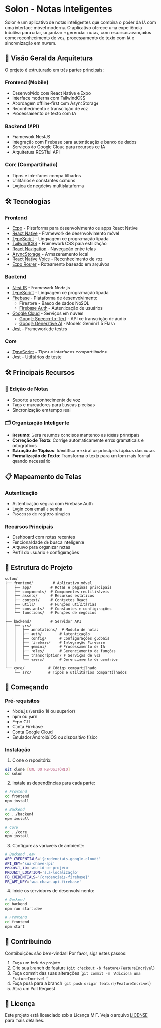 # Solon - Notas Inteligentes

Solon é um aplicativo de notas inteligentes que combina o poder da IA com uma interface móvel moderna. O aplicativo oferece uma experiência intuitiva para criar, organizar e gerenciar notas, com recursos avançados como reconhecimento de voz, processamento de texto com IA e sincronização em nuvem.

## 🚀 Visão Geral da Arquitetura

O projeto é estruturado em três partes principais:

### Frontend (Mobile)
- Desenvolvido com React Native e Expo
- Interface moderna com TailwindCSS
- Abordagem offline-first com AsyncStorage
- Reconhecimento e transcrição de voz
- Processamento de texto com IA

### Backend (API)
- Framework NestJS
- Integração com Firebase para autenticação e banco de dados
- Serviços do Google Cloud para recursos de IA
- Arquitetura RESTful API

### Core (Compartilhado)
- Tipos e interfaces compartilhados
- Utilitários e constantes comuns
- Lógica de negócios multiplataforma

## 🛠️ Tecnologias

### Frontend
- [Expo](https://expo.dev) - Plataforma para desenvolvimento de apps React Native
- [React Native](https://reactnative.dev) - Framework de desenvolvimento móvel
- [TypeScript](https://www.typescriptlang.org) - Linguagem de programação tipada
- [TailwindCSS](https://tailwindcss.com) - Framework CSS para estilização
- [React Navigation](https://reactnavigation.org) - Navegação entre telas
- [AsyncStorage](https://react-native-async-storage.github.io/async-storage) - Armazenamento local
- [React Native Voice](https://github.com/react-native-voice/voice) - Reconhecimento de voz
- [Expo Router](https://docs.expo.dev/router/introduction) - Roteamento baseado em arquivos

### Backend
- [NestJS](https://nestjs.com) - Framework Node.js
- [TypeScript](https://www.typescriptlang.org) - Linguagem de programação tipada
- [Firebase](https://firebase.google.com) - Plataforma de desenvolvimento
  - [Firestore](https://firebase.google.com/docs/firestore) - Banco de dados NoSQL
  - [Firebase Auth](https://firebase.google.com/docs/auth) - Autenticação de usuários
- [Google Cloud](https://cloud.google.com) - Serviços em nuvem
  - [Google Speech-to-Text](https://cloud.google.com/speech-to-text) - API de transcrição de áudio
  - [Google Generative AI](https://cloud.google.com/vertex-ai/generative-ai) - Modelo Gemini 1.5 Flash
- [Jest](https://jestjs.io) - Framework de testes

### Core
- [TypeScript](https://www.typescriptlang.org) - Tipos e interfaces compartilhados
- [Jest](https://jestjs.io) - Utilitários de teste

## 🛠️ Principais Recursos

### 📝 Edição de Notas
- Suporte a reconhecimento de voz
- Tags e marcadores para buscas precisas
- Sincronização em tempo real

### 🗂️ Organização Inteligente
- **Resumo**: Gera resumos concisos mantendo as ideias principais
- **Correção de Texto**: Corrige automaticamente erros gramaticais e ortográficos
- **Extração de Tópicos**: Identifica e extrai os principais tópicos das notas
- **Formalização de Texto**: Transforma o texto para um tom mais formal quando necessário

## 📋 Mapeamento de Telas

### Autenticação
- Autenticação segura com Firebase Auth
- Login com email e senha
- Processo de registro simples

### Recursos Principais
- Dashboard com notas recentes
- Funcionalidade de busca inteligente
- Arquivo para organizar notas
- Perfil do usuário e configurações

## 🚀 Estrutura do Projeto

```
solon/
├── frontend/         # Aplicativo móvel
│   ├── app/         # Rotas e páginas principais
│   ├── components/  # Componentes reutilizáveis
│   ├── assets/      # Recursos estáticos
│   ├── context/     # Contextos React
│   ├── utils/       # Funções utilitárias
│   ├── constants/   # Constantes e configurações
│   └── functions/   # Funções de negócios
│
├── backend/         # Servidor API
│   ├── src/
│   │   ├── annotations/  # Módulo de notas
│   │   ├── auth/        # Autenticação
│   │   ├── config/      # Configurações globais
│   │   ├── firebase/    # Integração Firebase
│   │   ├── gemini/      # Processamento de IA
│   │   ├── roles/       # Gerenciamento de funções
│   │   ├── transcription/ # Serviços de voz
│   │   └── users/       # Gerenciamento de usuários
│
└── core/           # Código compartilhado
    └── src/        # Tipos e utilitários compartilhados
```

## 🚀 Começando

### Pré-requisitos
- Node.js (versão 18 ou superior)
- npm ou yarn
- Expo CLI
- Conta Firebase
- Conta Google Cloud
- Emulador Android/iOS ou dispositivo físico

### Instalação

1. Clone o repositório:
```bash
git clone [URL_DO_REPOSITÓRIO]
cd solon
```

2. Instale as dependências para cada parte:
```bash
# Frontend
cd frontend
npm install

# Backend
cd ../backend
npm install

# Core
cd ../core
npm install
```

3. Configure as variáveis de ambiente:
```bash
# Backend .env
APP_CREDENTIALS='{credenciais-google-cloud}'
API_KEY='sua-chave-api'
PROJECT_ID='seu-id-de-projeto'
PROJECT_LOCATION='sua-localização'
FB_CREDENTIALS='{credenciais-firebase}'
FB_API_KEY='sua-chave-api-firebase'
```

4. Inicie os servidores de desenvolvimento:
```bash
# Backend
cd backend
npm run start:dev

# Frontend
cd frontend
npm start
```

## 🤝 Contribuindo

Contribuições são bem-vindas! Por favor, siga estes passos:

1. Faça um fork do projeto
2. Crie sua branch de feature (`git checkout -b feature/FeatureIncrivel`)
3. Faça commit das suas alterações (`git commit -m 'Adiciona uma FeatureIncrivel'`)
4. Faça push para a branch (`git push origin feature/FeatureIncrivel`)
5. Abra um Pull Request

## 📄 Licença

Este projeto está licenciado sob a Licença MIT. Veja o arquivo [LICENSE](LICENSE) para mais detalhes.